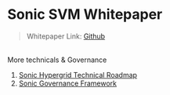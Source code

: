 # Sonic SVM Whitepaper

> Whitepaper Link: [Github](https://github.com/mirrorworld-universe/reports/blob/master/Sonic%20SVM%20%E2%80%93%20A%20HyperGrid%20Scaling%20Future%20of%20Solana.pdf)

\
More technicals & Governance

1. [Sonic Hypergrid Technical Roadmap](https://github.com/mirrorworld-universe/reports/blob/master/Sonic%20SVM%20%E2%80%93%20HyperGrid%20Technical%20Detailed%20Roadmap.pdf)
2. [Sonic Governance Framework](https://github.com/mirrorworld-universe/reports/blob/master/Sonic%20Governance%20Framework.pdf)

